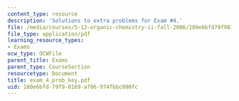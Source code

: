 ```yaml
---
content_type: resource
description: 'Solutions to extra problems for Exam #4.'
file: /media/courses/5-13-organic-chemistry-ii-fall-2006/180e6bfd79f98169af06974fbbc000fc_exam_4_prob_key.pdf
file_type: application/pdf
learning_resource_types:
- Exams
ocw_type: OCWFile
parent_title: Exams
parent_type: CourseSection
resourcetype: Document
title: exam_4_prob_key.pdf
uid: 180e6bfd-79f9-8169-af06-974fbbc000fc
---
```

